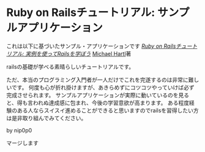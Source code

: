 # Ruby on Railsチュートリアル: サンプルアプリケーション

これは以下に基づいたサンプル・アプリケーションです
[*Ruby on Railsチュートリアル:
実例を使ってRailsを学ぼう*](http://railstutorial.jp/)
[Michael Hartl](http://www.michaelhartl.com/)著

railsの基礎が学べる素晴らしいチュートリアルです。

ただ、本当のプログラミング入門者が一人だけでこれを完遂するのは非常に難しいです。
何度も心が折れ掛けますが、あきらめずにコツコツやっていけば必ず完成させられます。
サンプルアプリケーションが実際に動いているのを見ると、得も言われぬ達成感に包まれ、今後の学習意欲が高まります。
ある程度経験のある人ならスイスイ進めることができると思いますのでrailsを習得したい方は是非取り組んでみてください。

by nip0p0

マージします
